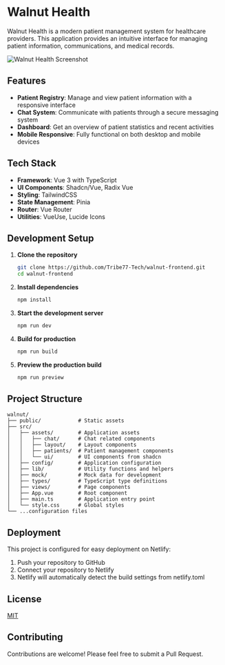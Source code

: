 # Walnut Health

Walnut Health is a modern patient management system for healthcare providers. This application provides an intuitive interface for managing patient information, communications, and medical records.

![Walnut Health Screenshot](./public/screenshot.png)

## Features

- **Patient Registry**: Manage and view patient information with a responsive interface
- **Chat System**: Communicate with patients through a secure messaging system
- **Dashboard**: Get an overview of patient statistics and recent activities
- **Mobile Responsive**: Fully functional on both desktop and mobile devices

## Tech Stack

- **Framework**: Vue 3 with TypeScript
- **UI Components**: Shadcn/Vue, Radix Vue
- **Styling**: TailwindCSS
- **State Management**: Pinia
- **Router**: Vue Router
- **Utilities**: VueUse, Lucide Icons

## Development Setup

1. **Clone the repository**
   ```bash
   git clone https://github.com/Tribe77-Tech/walnut-frontend.git
   cd walnut-frontend
   ```

2. **Install dependencies**
   ```bash
   npm install
   ```

3. **Start the development server**
   ```bash
   npm run dev
   ```

4. **Build for production**
   ```bash
   npm run build
   ```

5. **Preview the production build**
   ```bash
   npm run preview
   ```

## Project Structure

```
walnut/
├── public/            # Static assets
├── src/
│   ├── assets/        # Application assets
│   │   ├── chat/      # Chat related components
│   │   ├── layout/    # Layout components
│   │   ├── patients/  # Patient management components
│   │   └── ui/        # UI components from shadcn
│   ├── config/        # Application configuration
│   ├── lib/           # Utility functions and helpers
│   ├── mock/          # Mock data for development
│   ├── types/         # TypeScript type definitions
│   ├── views/         # Page components
│   ├── App.vue        # Root component
│   ├── main.ts        # Application entry point
│   └── style.css      # Global styles
└── ...configuration files
```

## Deployment

This project is configured for easy deployment on Netlify:

1. Push your repository to GitHub
2. Connect your repository to Netlify
3. Netlify will automatically detect the build settings from netlify.toml

## License

[MIT](LICENSE)

## Contributing

Contributions are welcome! Please feel free to submit a Pull Request.
